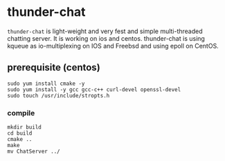 # thunder-chat

`thunder-chat` is light-weight and very fest and simple multi-threaded chatting server.
It is working on ios and centos.
thunder-chat is using kqueue as io-multiplexing on IOS and Freebsd and using epoll on CentOS.


## prerequisite (centos)

```
sudo yum install cmake -y
sudo yum install -y gcc gcc-c++ curl-devel openssl-devel
sudo touch /usr/include/stropts.h
```

### compile

```
mkdir build
cd build
cmake ..
make
mv ChatServer ../
```


